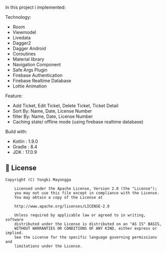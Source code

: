 In this project i implemented:

Technology:
- Room
- Viewmodel
- Livedata
- Dagger2
- Dagger Android
- Coroutines
- Material library
- Navigation Component
- Safe Args Plugin
- Firebase Authentication
- Firebase Realtime Database
- Lottie Animation


Feature:
- Add Ticket, Edit Ticket, Delete Ticket, Ticket Detail
- Sort By: Name, Date, License Number
- filter By: Name, Date, License Number
- Caching state/ offline mode (using firebase realtime database)

Build with:
- Kotlin : 1.9.0
- Gradle : 8.4
- JDK : 17.0.9

## 📄 License

```
Copyright (C) Yongki Mayongga

    Licensed under the Apache License, Version 2.0 (the "License");
    you may not use this file except in compliance with the License.
    You may obtain a copy of the License at

    http://www.apache.org/licenses/LICENSE-2.0

    Unless required by applicable law or agreed to in writing, software
    distributed under the License is distributed on an "AS IS" BASIS,
    WITHOUT WARRANTIES OR CONDITIONS OF ANY KIND, either express or implied.
    See the License for the specific language governing permissions and
    limitations under the License.

```
